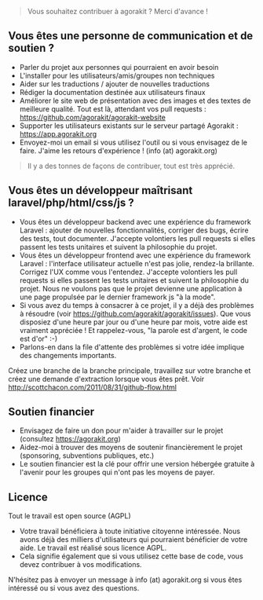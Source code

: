 > Vous souhaitez contribuer à agorakit ? Merci d'avance !

## Vous êtes une personne de communication et de soutien ?
- Parler du projet aux personnes qui pourraient en avoir besoin
- L'installer pour les utilisateurs/amis/groupes non techniques
- Aider sur les traductions / ajouter de nouvelles traductions
- Rédiger la documentation destinée aux utilisateurs finaux
- Améliorer le site web de présentation avec des images et des textes de meilleure qualité. Tout est là, attendant vos pull requests : https://github.com/agorakit/agorakit-website
- Supporter les utilisateurs existants sur le serveur partagé Agorakit : https://app.agorakit.org
- Envoyez-moi un email si vous utilisez l'outil ou si vous envisagez de le faire. J'aime les retours d'expérience ! (info (at) agorakit.org)

> Il y a des tonnes de façons de contribuer, tout est très apprécié.

## Vous êtes un développeur maîtrisant laravel/php/html/css/js ?
- Vous êtes un développeur backend avec une expérience du framework Laravel : ajouter de nouvelles fonctionnalités, corriger des bugs, écrire des tests, tout documenter. J'accepte volontiers les pull requests si elles passent les tests unitaires et suivent la philosophie du projet.
- Vous êtes un développeur frontend avec une expérience du framework Laravel : l'interface utilisateur actuelle n'est pas jolie, rendez-la brillante. Corrigez l'UX comme vous l'entendez. J'accepte volontiers les pull requests si elles passent les tests unitaires et suivent la philosophie du projet. Nous ne voulons pas que le projet devienne une application à une page propulsée par le dernier framework js "à la mode".
- Si vous avez du temps à consacrer à ce projet, il y a déjà des problèmes à résoudre (voir https://github.com/agorakit/agorakit/issues). Que vous disposiez d'une heure par jour ou d'une heure par mois, votre aide est vraiment appréciée ! Et rappelez-vous, "la parole est d'argent, le code est d'or" :-)
- Parlons-en dans la file d'attente des problèmes si votre idée implique des changements importants.

Créez une branche de la branche principale, travaillez sur votre branche et créez une demande d'extraction lorsque vous êtes prêt. Voir http://scottchacon.com/2011/08/31/github-flow.html

## Soutien financier
- Envisagez de faire un don pour m'aider à travailler sur le projet (consultez https://agorakit.org)
- Aidez-moi à trouver des moyens de soutenir financièrement le projet (sponsoring, subventions publiques, etc.)
- Le soutien financier est la clé pour offrir une version hébergée gratuite à l'avenir pour les groupes qui n'ont pas les moyens de payer.

## Licence
Tout le travail est open source (AGPL)
- Votre travail bénéficiera à toute initiative citoyenne intéressée. Nous avons déjà des milliers d'utilisateurs qui pourraient bénéficier de votre aide. Le travail est réalisé sous licence AGPL.
- Cela signifie également que si vous utilisez cette base de code, vous devez contribuer à vos modifications.

N'hésitez pas à envoyer un message à info (at) agorakit.org si vous êtes intéressé ou si vous avez des questions.